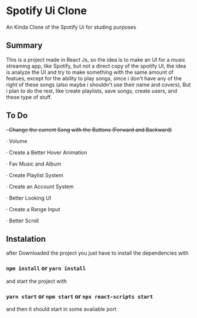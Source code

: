 # Spotify Ui Clone

An Kinda Clone of the Spotify Ui for studing purposes

## Summary

This is a project made in React Js, so the idea is to make an UI for a music streaming app, like Spotify, but not a direct copy of the spotify UI, the idea is analyze the UI and try to make something with the same amount of featues, except for the ability to play songs, since i don't have any of the right of these songs (also maybe i shouldn't use their name and covers), But i plan to do the rest, like create playlists, save songs, create users, and these type of stuff.

## To Do

~~· Change the current Song with the Buttons (Forward and Backward)~~

· Volume

· Create a Better Hover Animation

· Fav Music and Album

· Create Playlist System

· Create an Account System

· Better Looking UI

· Create a Range Input

· Better Scroll

## Instalation

after Downloaded the project you just have to install the dependencies with

### `npm install` or `yarn install`

and start the project with

### `yarn start` or `npm start` or `npx react-scripts start`

and then it should start in some avaliable port
